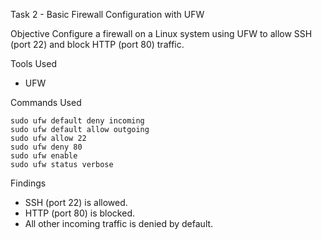 Task 2 - Basic Firewall Configuration with UFW

Objective
Configure a firewall on a Linux system using UFW to allow SSH (port 22) and block HTTP (port 80) traffic.

Tools Used
- UFW

Commands Used
```
sudo ufw default deny incoming
sudo ufw default allow outgoing
sudo ufw allow 22
sudo ufw deny 80
sudo ufw enable
sudo ufw status verbose
```
Findings
- SSH (port 22) is allowed.
- HTTP (port 80) is blocked.
- All other incoming traffic is denied by default.

